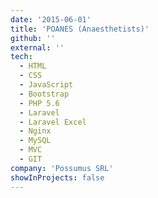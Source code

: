 ```yaml
---
date: '2015-06-01'
title: 'POANES (Anaesthetists)'
github: ''
external: ''
tech:
  - HTML
  - CSS
  - JavaScript
  - Bootstrap
  - PHP 5.6
  - Laravel
  - Laravel Excel
  - Nginx
  - MySQL
  - MVC
  - GIT
company: 'Possumus SRL'
showInProjects: false
---
```

